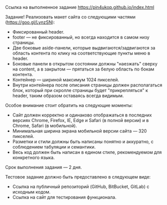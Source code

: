 Ссылка на выполненное задание https://pin4ukop.github.io/index.html

Задание!
Реализовать макет сайта со следующими частями (https://goo.gl/LynzSN):
- Фиксированный header.
- footer — не фиксированный, но всегда находится в самом низу страницы.
- Две боковые aside-панели, которые выдвигаются/задвигаются за область контента по клику на соответствующие пункты меню в header.
- Боковые панели в открытом состоянии должны "наезжать" сверху на content, а в закрытом — прятаться за белую область по бокам контента.
- Контейнер — шириной максимум 1024 пикселей.
- Внутри контейнера после описания страницы должен располагаться блок, который при скролле страницы будет "прикрепляться" к header, таким образом оставаясь всегда видимым.

Особое внимание стоит обратить на следующие моменты:
- Сайт должен корректно и одинаково отображаться в последних версиях Chrome, Firefox, IE, Edge и Safari (в полной версии) и в Chrome, Safari (в мобильной).
- Минимальная ширина экрана мобильной версии сайта — 320 пикселей.
- Разметки и стили должны быть написаны понятно и аккуратно, с соблюдением табуляции и семантики.
- Весь код должен быть написан в едином стиле, рекомендуемом для конкретного языка.

Срок выполнения задания — 2 дня.

Тестовое задание должно быть предоставлено в следующем виде:
- Ссылка на публичный репозиторий (GitHub, BitBucket, GitLab) с исходным кодом.
- Ссылка на сайт для тестирования функционала.
